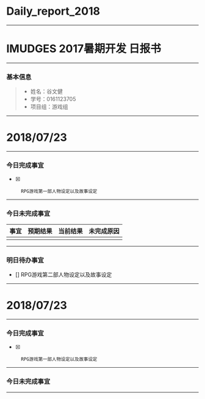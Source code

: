 # Daily_report_2018
-------
# IMUDGES 2017暑期开发 日报书
<span style="color:red"></span>

-------


### 基本信息
> * 姓名：谷文健
> * 学号：0161123705
> * 项目组：游戏组

-------


# 2018/07/23

-------

### 今日完成事宜
- [x]       RPG游戏第一部人物设定以及故事设定
-----
### 今日未完成事宜


| 事宜     |预期结果| 当前结果  | 未完成原因   | 
| --------   | -----:  | -----:  | :----:  |
|    |   |   |   |


------
### 明日待办事宜
- [] RPG游戏第二部人物设定以及故事设定
-------
# 2018/07/23

-------

### 今日完成事宜
- [x]       RPG游戏第一部人物设定以及故事设定
-----
### 今日未完成事宜

-------
